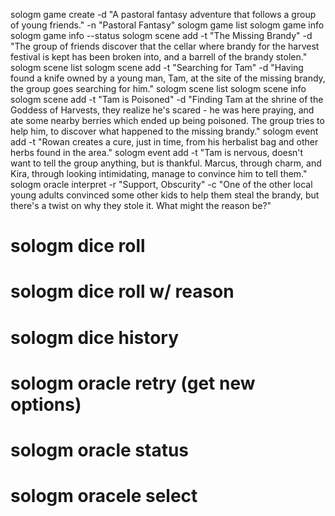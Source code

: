 sologm game create -d "A pastoral fantasy adventure that follows a group of young friends." -n "Pastoral Fantasy"
sologm game list
sologm game info
sologm game info --status
sologm scene add -t "The Missing Brandy" -d "The group of friends discover that the cellar where brandy for the harvest festival is kept has been broken into, and a barrell of the brandy stolen."
sologm scene list
sologm scene add -t "Searching for Tam" -d "Having found a knife owned by a young man, Tam, at the site of the missing brandy, the group goes searching for him."
sologm scene list
sologm scene info
sologm scene add -t "Tam is Poisoned" -d "Finding Tam at the shrine of the Goddess of Harvests, they realize he's scared - he was here praying, and ate some nearby berries which ended up being poisoned. The group tries to help him, to discover what happened to the missing brandy."
sologm event add -t "Rowan creates a cure, just in time, from his herbalist bag and other herbs found in the area."
sologm event add -t "Tam is nervous, doesn't want to tell the group anything, but is thankful. Marcus, through charm, and Kira, through looking intimidating, manage to convince him to tell them."
sologm oracle interpret -r "Support, Obscurity" -c "One of the other local young adults convinced some other kids to help them steal the brandy, but there's a twist on why they stole it. What might the reason be?"


# sologm dice roll
# sologm dice roll w/ reason
# sologm dice history
# sologm oracle retry (get new options)
# sologm oracle status
# sologm oracele select
